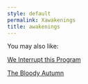 ```yaml
---
style: default
permalink: Xawakenings
title: awakenings
---
```

You may also like:

[We Interrupt this Program](http://scp-wiki.net/we-interrupt-this-program)

[The Bloody Autumn](http://scp-wiki.net/the-bloody-autumn)
